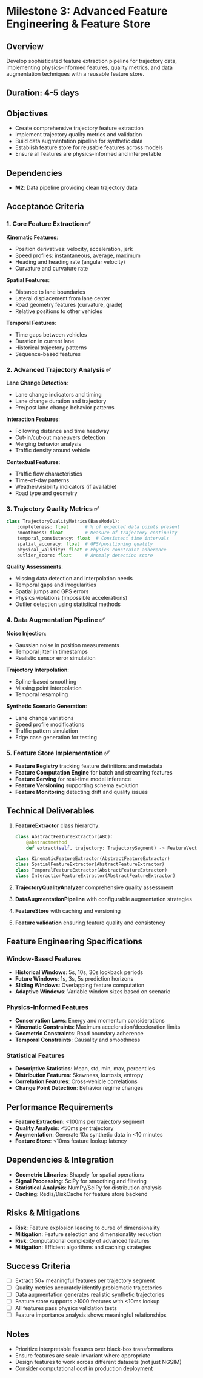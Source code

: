 # Milestone 3: Advanced Feature Engineering & Feature Store

## Overview
Develop sophisticated feature extraction pipeline for trajectory data, implementing physics-informed features, quality metrics, and data augmentation techniques with a reusable feature store.

## Duration: 4-5 days

## Objectives
- Create comprehensive trajectory feature extraction
- Implement trajectory quality metrics and validation
- Build data augmentation pipeline for synthetic data
- Establish feature store for reusable features across models
- Ensure all features are physics-informed and interpretable

## Dependencies
- **M2**: Data pipeline providing clean trajectory data

## Acceptance Criteria

### 1. Core Feature Extraction ✅
**Kinematic Features**:
- Position derivatives: velocity, acceleration, jerk
- Speed profiles: instantaneous, average, maximum
- Heading and heading rate (angular velocity)
- Curvature and curvature rate

**Spatial Features**:
- Distance to lane boundaries
- Lateral displacement from lane center
- Road geometry features (curvature, grade)
- Relative positions to other vehicles

**Temporal Features**:
- Time gaps between vehicles
- Duration in current lane
- Historical trajectory patterns
- Sequence-based features

### 2. Advanced Trajectory Analysis ✅
**Lane Change Detection**:
- Lane change indicators and timing
- Lane change duration and trajectory
- Pre/post lane change behavior patterns

**Interaction Features**:
- Following distance and time headway
- Cut-in/cut-out maneuvers detection
- Merging behavior analysis
- Traffic density around vehicle

**Contextual Features**:
- Traffic flow characteristics
- Time-of-day patterns
- Weather/visibility indicators (if available)
- Road type and geometry

### 3. Trajectory Quality Metrics ✅
```python
class TrajectoryQualityMetrics(BaseModel):
    completeness: float      # % of expected data points present
    smoothness: float        # Measure of trajectory continuity
    temporal_consistency: float  # Consistent time intervals
    spatial_accuracy: float  # GPS/positioning quality
    physical_validity: float # Physics constraint adherence
    outlier_score: float     # Anomaly detection score
```

**Quality Assessments**:
- Missing data detection and interpolation needs
- Temporal gaps and irregularities
- Spatial jumps and GPS errors
- Physics violations (impossible accelerations)
- Outlier detection using statistical methods

### 4. Data Augmentation Pipeline ✅
**Noise Injection**:
- Gaussian noise in position measurements
- Temporal jitter in timestamps
- Realistic sensor error simulation

**Trajectory Interpolation**:
- Spline-based smoothing
- Missing point interpolation
- Temporal resampling

**Synthetic Scenario Generation**:
- Lane change variations
- Speed profile modifications
- Traffic pattern simulation
- Edge case generation for testing

### 5. Feature Store Implementation ✅
- **Feature Registry** tracking feature definitions and metadata
- **Feature Computation Engine** for batch and streaming features
- **Feature Serving** for real-time model inference
- **Feature Versioning** supporting schema evolution
- **Feature Monitoring** detecting drift and quality issues

## Technical Deliverables

1. **FeatureExtractor** class hierarchy:
   ```python
   class AbstractFeatureExtractor(ABC):
       @abstractmethod
       def extract(self, trajectory: TrajectorySegment) -> FeatureVector
   
   class KinematicFeatureExtractor(AbstractFeatureExtractor)
   class SpatialFeatureExtractor(AbstractFeatureExtractor)
   class TemporalFeatureExtractor(AbstractFeatureExtractor)
   class InteractionFeatureExtractor(AbstractFeatureExtractor)
   ```

2. **TrajectoryQualityAnalyzer** comprehensive quality assessment
3. **DataAugmentationPipeline** with configurable augmentation strategies
4. **FeatureStore** with caching and versioning
5. **Feature validation** ensuring feature quality and consistency

## Feature Engineering Specifications

### Window-Based Features
- **Historical Windows**: 5s, 10s, 30s lookback periods
- **Future Windows**: 1s, 3s, 5s prediction horizons
- **Sliding Windows**: Overlapping feature computation
- **Adaptive Windows**: Variable window sizes based on scenario

### Physics-Informed Features
- **Conservation Laws**: Energy and momentum considerations
- **Kinematic Constraints**: Maximum acceleration/deceleration limits
- **Geometric Constraints**: Road boundary adherence
- **Temporal Constraints**: Causality and smoothness

### Statistical Features
- **Descriptive Statistics**: Mean, std, min, max, percentiles
- **Distribution Features**: Skewness, kurtosis, entropy
- **Correlation Features**: Cross-vehicle correlations
- **Change Point Detection**: Behavior regime changes

## Performance Requirements
- **Feature Extraction**: <100ms per trajectory segment
- **Quality Analysis**: <50ms per trajectory
- **Augmentation**: Generate 10x synthetic data in <10 minutes
- **Feature Store**: <10ms feature lookup latency

## Dependencies & Integration
- **Geometric Libraries**: Shapely for spatial operations
- **Signal Processing**: SciPy for smoothing and filtering
- **Statistical Analysis**: NumPy/SciPy for distribution analysis
- **Caching**: Redis/DiskCache for feature store backend

## Risks & Mitigations
- **Risk**: Feature explosion leading to curse of dimensionality
- **Mitigation**: Feature selection and dimensionality reduction
- **Risk**: Computational complexity of advanced features
- **Mitigation**: Efficient algorithms and caching strategies

## Success Criteria
- [ ] Extract 50+ meaningful features per trajectory segment
- [ ] Quality metrics accurately identify problematic trajectories
- [ ] Data augmentation generates realistic synthetic trajectories
- [ ] Feature store supports >1000 features with <10ms lookup
- [ ] All features pass physics validation tests
- [ ] Feature importance analysis shows meaningful relationships

## Notes
- Prioritize interpretable features over black-box transformations
- Ensure features are scale-invariant where appropriate
- Design features to work across different datasets (not just NGSIM)
- Consider computational cost in production deployment
